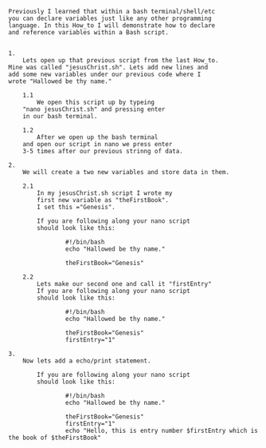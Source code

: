 


    Previously I learned that within a bash terminal/shell/etc
    you can declare variables just like any other programming
    language. In this How_to I will demonstrate how to declare 
    and reference variables within a Bash script.


    1. 
        Lets open up that previous script from the last How_to.
    Mine was called "jesusChrist.sh". Lets add new lines and 
    add some new variables under our previous code where I 
    wrote "Hallowed be thy name."

        1.1  
            We open this script up by typeing
        "nano jesusChrist.sh" and pressing enter
        in our bash terminal.

        1.2
            After we open up the bash terminal 
        and open our script in nano we press enter
        3-5 times after our previous strinng of data.

    2.
        We will create a two new variables and store data in them.

        2.1
            In my jesusChrist.sh script I wrote my 
            first new variable as "theFirstBook".
            I set this ="Genesis".

            If you are following along your nano script
            should look like this:

                    #!/bin/bash
                    echo "Hallowed be thy name."

                    theFirstBook="Genesis"

        2.2
            Lets make our second one and call it "firstEntry"
            If you are following along your nano script
            should look like this:

                    #!/bin/bash
                    echo "Hallowed be thy name."

                    theFirstBook="Genesis"
                    firstEntry="1"

    3.      
        Now lets add a echo/print statement.

            If you are following along your nano script
            should look like this:

                    #!/bin/bash
                    echo "Hallowed be thy name."

                    theFirstBook="Genesis"
                    firstEntry="1"
                    echo "Hello, this is entry number $firstEntry which is the book of $theFirstBook"



